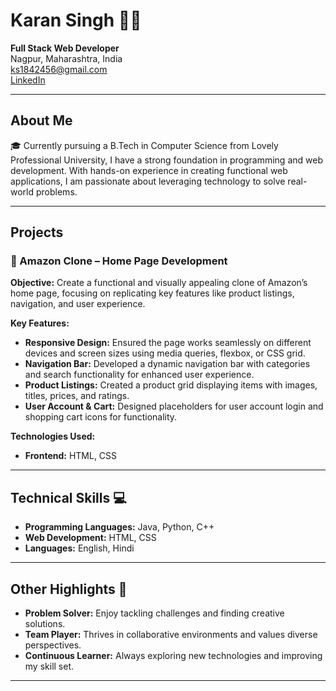 # Karan Singh 👨‍💻
**Full Stack Web Developer**  
Nagpur, Maharashtra, India  
[ks1842456@gmail.com](mailto:ks1842456@gmail.com)  
[LinkedIn](https://www.linkedin.com/feed/?trk=guest_homepage-basic_google-one-tap-submit)  

---

## About Me
🎓 Currently pursuing a B.Tech in Computer Science from Lovely Professional University, I have a strong foundation in programming and web development. With hands-on experience in creating functional web applications, I am passionate about leveraging technology to solve real-world problems.

---

## Projects

### 🛒 Amazon Clone – Home Page Development
**Objective:** Create a functional and visually appealing clone of Amazon’s home page, focusing on replicating key features like product listings, navigation, and user experience.

**Key Features:**
- **Responsive Design:** Ensured the page works seamlessly on different devices and screen sizes using media queries, flexbox, or CSS grid.
- **Navigation Bar:** Developed a dynamic navigation bar with categories and search functionality for enhanced user experience.
- **Product Listings:** Created a product grid displaying items with images, titles, prices, and ratings.
- **User Account & Cart:** Designed placeholders for user account login and shopping cart icons for functionality.

**Technologies Used:**
- **Frontend:** HTML, CSS

---

## Technical Skills 💻
- **Programming Languages:** Java, Python, C++
- **Web Development:** HTML, CSS
- **Languages:** English, Hindi

---

## Other Highlights 🌟
- **Problem Solver:** Enjoy tackling challenges and finding creative solutions.
- **Team Player:** Thrives in collaborative environments and values diverse perspectives.
- **Continuous Learner:** Always exploring new technologies and improving my skill set.

---
